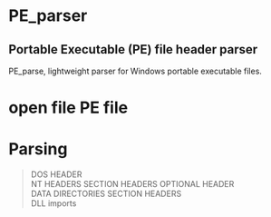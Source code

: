 # PE_parser
Portable Executable (PE) file header parser
------
PE_parse, lightweight parser for Windows portable executable files.

# open file PE file 
# Parsing  
  > DOS HEADER  
  >  NT HEADERS 
  >  SECTION HEADERS 
  > OPTIONAL HEADER   
  > DATA DIRECTORIES 
  > SECTION HEADERS   
  >  DLL imports  
